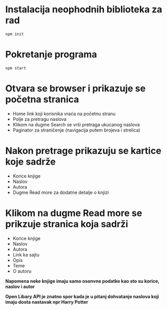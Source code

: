 # Instalacija neophodnih biblioteka za rad
`npm init`
# Pokretanje programa 
`npm start`
# Otvara se browser i prikazuje se početna stranica
* Home link koji korisnika vraća na početnu stranu
* Polje za pretragu naslova 
* Klikom na dugme Search se vrši pretraga ukucanog naslova
* Paginator za straničenje (navigacija putem brojeva i strelica)
# Nakon pretrage prikazuju se kartice koje sadrže
* Korice knjige
* Naslov 
* Autora
* Dugme Read more za dodatne detalje o knjizi
# Klikom na dugme Read more se prikzuje stranica koja sadrži
* Korice knjige
* Naslov 
* Autora
* Link ka sajtu
* Opis
* Teme 
* O autoru

**Napomena neke knjige imaju samo osonvne podatke kao sto su korice, naslov i autor**

**Open Libary API je znatno spor kada je u pitanj dohvatanje naslova koji imaju dosta nastavak npr Harry Potter**

